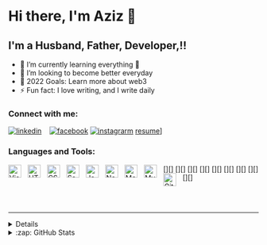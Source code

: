 # Hi there, I'm Aziz 👋 

## I'm a Husband, Father, Developer,!!


- 🌱 I’m currently learning everything 🤣
- 👯 I’m looking to become better everyday
- 🥅 2022 Goals: Learn more about web3
- ⚡ Fun fact: I love writing, and I write daily
### Connect with me:

[![linkedin](./img/linkedin-light.svg)](https://www.linkedin.com/in/azizbekumaraliev/)
&nbsp;&nbsp;
[![facebook](./img/instagram-light.svg)](https://www.facebook.com/azizbek.umaraliev/)
[![instagrarm](./img/instagram-dark.svg)](https://www.instagram.com/azizlv/)
[resume](https://resume4eternal.netlify.app/)]

### Languages and Tools:

[<img align="left" alt="Visual Studio Code" width="26px" src="https://cdn.jsdelivr.net/gh/devicons/devicon/icons/vscode/vscode-original.svg" style="padding-right:10px;" />][]
[<img align="left" alt="HTML5" width="26px" src="https://cdn.jsdelivr.net/gh/devicons/devicon/icons/html5/html5-original.svg" style="padding-right:10px;" />][]
[<img align="left" alt="CSS3" width="26px" src="https://cdn.jsdelivr.net/gh/devicons/devicon/icons/css3/css3-original.svg" style="padding-right:10px;" />][]
[<img align="left" alt="Sass" width="26px" src="https://cdn.jsdelivr.net/gh/devicons/devicon/icons/sass/sass-original.svg" style="padding-right:10px;" />][]
[<img align="left" alt="JavaScript" width="26px" src="https://cdn.jsdelivr.net/gh/devicons/devicon/icons/javascript/javascript-original.svg" style="padding-right:10px;" />][]
[<img align="left" alt="Node.js" width="26px" src="https://cdn.jsdelivr.net/gh/devicons/devicon/icons/nodejs/nodejs-original.svg" style="padding-right:10px;" />][]
[<img align="left" alt="MongoDB" width="26px" src="https://cdn.jsdelivr.net/gh/devicons/devicon/icons/mongodb/mongodb-original.svg" style="padding-right:10px;" />][]
[<img align="left" alt="MySQL" width="26px" src="https://cdn.jsdelivr.net/gh/devicons/devicon/icons/mysql/mysql-original.svg" style="padding-right:10px;" />][]
[<img align="left" alt="Git" width="26px" src="https://cdn.jsdelivr.net/gh/devicons/devicon/icons/git/git-original.svg" style="padding-right:10px;" />][]

<br />
<br />

---

<details>


</details>

<details>
  <summary>:zap: GitHub Stats</summary>

</details>
